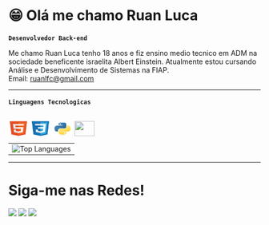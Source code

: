 # 😁 Olá me chamo Ruan Luca
**`Desenvolvedor Back-end`**

Me chamo Ruan Luca tenho 18 anos e fiz ensino medio tecnico em ADM na sociedade beneficente israelita Albert Einstein. Atualmente estou cursando Análise e Desenvolvimento de Sistemas na FIAP. <br> 
  Email: ruanlfc@gmail.com

  <hr>

 **`Linguagens Tecnologicas`**

<div style="display: inline_block"><br>
  <img align="center" alt="Rafa-HTML" height="30" width="40" src="https://raw.githubusercontent.com/devicons/devicon/master/icons/html5/html5-original.svg">
  <img align="center" alt="Rafa-CSS" height="30" width="40" src="https://raw.githubusercontent.com/devicons/devicon/master/icons/css3/css3-original.svg">
  <img align="center" alt="Rafa-CSS" height="30" width="40" src="https://raw.githubusercontent.com/devicons/devicon/master/icons/python/python-original.svg">
  <img align="center" height="30" width="40" src="https://cdn.jsdelivr.net/gh/devicons/devicon@latest/icons/java/java-original.svg" />
</div>

<table align="center">
  <tr>
    <td align="center"><img src="https://github-readme-stats-git-masterrstaa-rickstaa.vercel.app/api/top-langs/?username=RuanLuca&theme=gotham&hide_border=true&include_all_commits=false&count_private=false&layout=compact" alt="Top Languages" /></td>
  <tr>
</table>
  
<hr>

<h1>Siga-me nas Redes!</h1>

<div> 
  <a href="https://www.instagram.com/_.ruan.lf/" target="_blank"><img src="https://img.shields.io/badge/-Instagram-%23E4405F?style=for-the-badge&logo=instagram&logoColor=white" target="_blank"></a>
 <a href="https://discord.gg/PmkAXPXKqA" target="_blank"><img src="https://img.shields.io/badge/Discord-7289DA?style=for-the-badge&logo=discord&logoColor=white" target="_blank"></a> 
  <a href="https://www.linkedin.com/in/ruan-luca-feliciano-de-carvalho-a36905267/" target="_blank"><img src="https://img.shields.io/badge/-LinkedIn-%230077B5?style=for-the-badge&logo=linkedin&logoColor=white" target="_blank"></a> 

